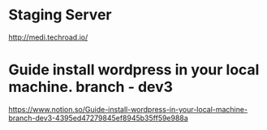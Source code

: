 # Staging Server
http://medi.techroad.io/ 

# Guide install wordpress in your local machine. branch - dev3
https://www.notion.so/Guide-install-wordpress-in-your-local-machine-branch-dev3-4395ed47279845ef8945b35ff59e988a



